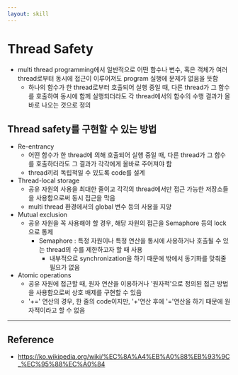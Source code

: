 ```yaml
---
layout: skill
---
```


# Thread Safety

- multi thread programming에서 일반적으로 어떤 함수나 변수, 혹은 객체가 여러 thread로부터 동시에 접근이 이루어져도 program 실행에 문제가 없음을 뜻함
    - 하나의 함수가 한 thread로부터 호출되어 실행 중일 때, 다른 thread가 그 함수를 호출하여 동시에 함께 실행되더라도 각 thread에서의 함수의 수행 결과가 올바로 나오는 것으로 정의

## Thread safety를 구현할 수 있는 방법

- Re-entrancy
    - 어떤 함수가 한 thread에 의해 호출되어 실행 중일 때, 다른 thread가 그 함수를 호출하더라도 그 결과가 각각에게 올바로 주어져야 함
    - thread끼리 독립적일 수 있도록 code를 설계
- Thread-local storage
    - 공유 자원의 사용을 최대한 줄이고 각각의 thread에서만 접근 가능한 저장소들을 사용함으로써 동시 접근을 막음
    - multi thread 환경에서의 global 변수 등의 사용을 지양
- Mutual exclusion
    - 공유 자원을 꼭 사용해야 할 경우, 해당 자원의 접근을 Semaphore 등의 lock으로 통제
        - Semaphore : 특정 자원이나 특정 연산을 통시에 사용하거나 호출될 수 있는 thread의 수를 제한하고자 할 때 사용
            - 내부적으로 synchronization을 하기 때문에 밖에서 동기화를 맞춰줄 필요가 없음
- Atomic operations
    - 공유 자원에 접근할 때, 원자 연산을 이용하거나 '원자적'으로 정의된 접근 방법을 사용함으로써 상호 배제를 구현할 수 있음
    - '+=' 연산의 경우, 한 줄의 code이지만, '+'연산 후에 '='연산을 하기 때문에 원자적이라고 할 수 없음

---

## Reference

- https://ko.wikipedia.org/wiki/%EC%8A%A4%EB%A0%88%EB%93%9C_%EC%95%88%EC%A0%84
